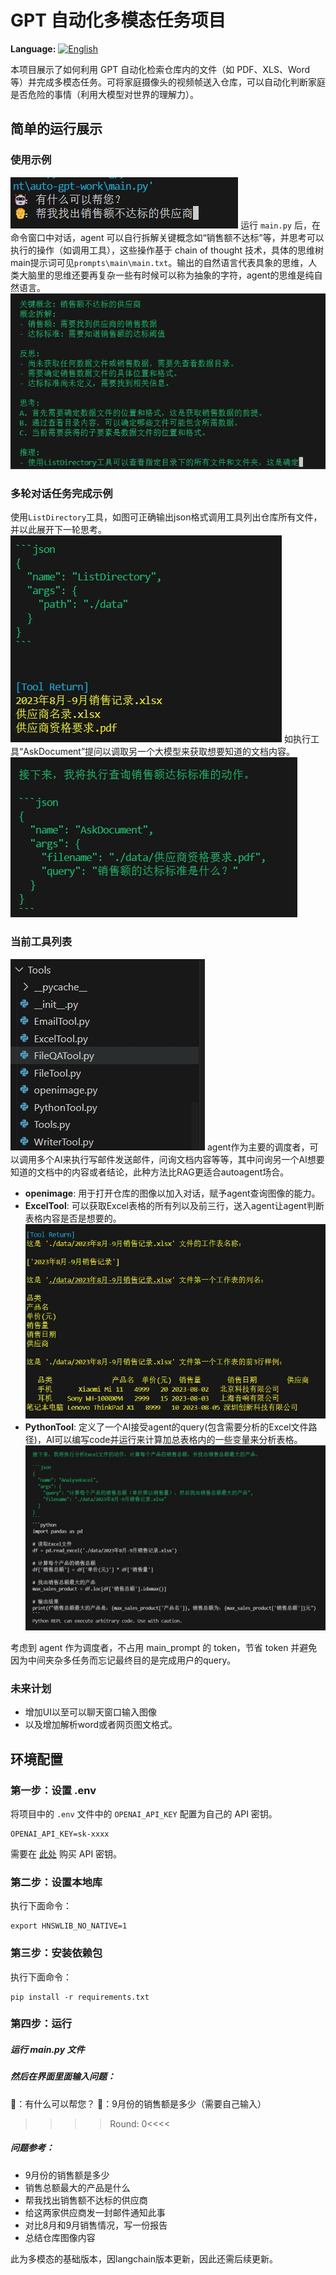 # GPT 自动化多模态任务项目
**Language:** [![English](https://img.shields.io/badge/Language-English-blue)](/README.md)

本项目展示了如何利用 GPT 自动化检索仓库内的文件（如 PDF、XLS、Word 等）并完成多模态任务。可将家庭摄像头的视频帧送入仓库，可以自动化判断家庭是否危险的事情（利用大模型对世界的理解力）。

## 简单的运行展示
### 使用示例
![命令窗口对话](image/chat.png)
运行 `main.py` 后，在命令窗口中对话，agent 可以自行拆解关键概念如“销售额不达标”等，并思考可以执行的操作（如调用工具），这些操作基于 chain of thought 技术，具体的思维树main提示词可见`prompts\main\main.txt`。输出的自然语言代表具象的思维，人类大脑里的思维还要再复杂一些有时候可以称为抽象的字符，agent的思维是纯自然语言。
![thought](image\thought0.png)
### 多轮对话任务完成示例
使用`ListDirectory`工具，如图可正确输出json格式调用工具列出仓库所有文件，并以此展开下一轮思考。
![正确输出 JSON 格式调用工具](image/tool0.png)
如执行工具“AskDocument”提问以调取另一个大模型来获取想要知道的文档内容。
![执行工具 AskDocument](image/tool1.png)

### 当前工具列表
![所有工具](image/tool_all.png)
agent作为主要的调度者，可以调用多个AI来执行写邮件发送邮件，问询文档内容等等，其中问询另一个AI想要知道的文档中的内容或者结论，此种方法比RAG更适合autoagent场合。
- **openimage**: 用于打开仓库的图像以加入对话，赋予agent查询图像的能力。
- **ExcelTool**: 可以获取Excel表格的所有列以及前三行，送入agent让agent判断表格内容是否是想要的。
![检查 Excel 表格](image/inspectExcel.png)
- **PythonTool**: 定义了一个AI接受agent的query(包含需要分析的Excel文件路径)，AI可以编写code并运行来计算加总表格内的一些变量来分析表格。
![运行代码](image/run_code.png)

考虑到 agent 作为调度者，不占用 main_prompt 的 token，节省 token 并避免因为中间夹杂多任务而忘记最终目的是完成用户的query。


### 未来计划
- 增加UI以至可以聊天窗口输入图像
- 以及增加解析word或者网页图文格式。

## 环境配置

### 第一步：设置 .env
将项目中的 `.env` 文件中的 `OPENAI_API_KEY` 配置为自己的 API 密钥。
```
OPENAI_API_KEY=sk-xxxx
```
需要在 [此处](https://devcto.com/) 购买 API 密钥。

### 第二步：设置本地库
执行下面命令：
```
export HNSWLIB_NO_NATIVE=1
```
### 第三步：安装依赖包

执行下面命令：
```
pip install -r requirements.txt
```

### 第四步：运行

##### 运行 main.py 文件

##### 然后在界面里面输入问题：
🤖：有什么可以帮您？
👨：9月份的销售额是多少（需要自己输入）
>>>>Round: 0<<<<

##### 问题参考：
* 9月份的销售额是多少
* 销售总额最大的产品是什么
* 帮我找出销售额不达标的供应商
* 给这两家供应商发一封邮件通知此事
* 对比8月和9月销售情况，写一份报告
* 总结仓库图像内容

此为多模态的基础版本，因langchain版本更新，因此还需后续更新。

